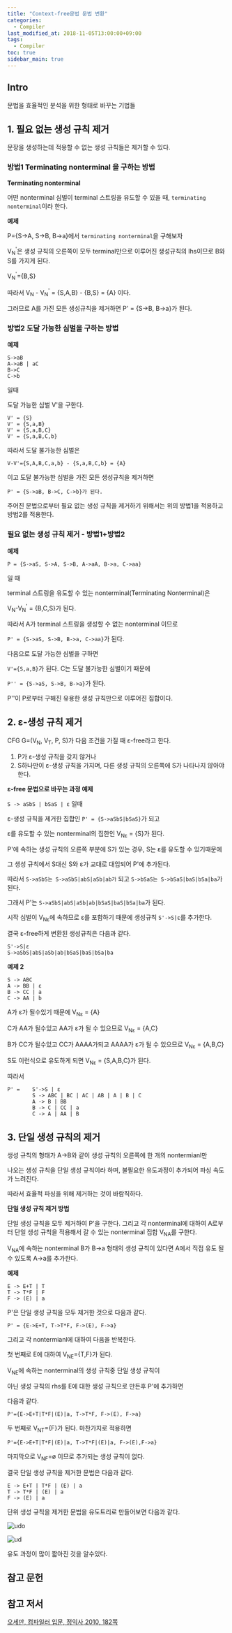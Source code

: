 ```yaml
---
title: "Context-free문법 문법 변환"
categories: 
  - Compiler
last_modified_at: 2018-11-05T13:00:00+09:00
tags: 
  - Compiler 
toc: true
sidebar_main: true
---
```


## Intro

문법을 효율적인 분석을 위한 형태로 바꾸는 기법들


## 1. 필요 없는 생성 규칙 제거



문장을 생성하는데 적용할 수 없는 생성 규칙들은 제거할 수 있다.


### 방법1 Terminating nonterminal 을 구하는 방법


**Terminating nonterminal**

어떤 nonterminal 심벌이 terminal 스트링을 유도할 수 있을 때,
``terminating nonterminal``이라 한다.



**예제**

P={S->A, S->B, B->a}에서 ``terminating nonterminal``을 구해보자

V<sub>N</sub><sup>'</sup>은 생성 규칙의 오른쪽이 모두 terminal만으로 이루어진
생성규칙의 lhs이므로 B와 S를 가지게 된다.

V<sub>N</sub><sup>'</sup>={B,S}

따라서 V<sub>N</sub> - V<sub>N</sub><sup>'</sup> = {S,A,B} - {B,S} = {A} 이다. 

그러므로 A를 가진 모든 생성규칙을 제거하면 P' = {S->B, B->a}가 된다.





### 방법2 도달 가능한 심벌을 구하는 방법



**예제**
```
S->aB
A->aB | aC
B->C
C->b
```
일때 

도달 가능한 심벌 V'을 구한다.
```
V' = {S}
V' = {S,a,B}
V' = {S,a,B,C}
V' = {S,a,B,C,b}
```

따라서 도달 불가능한 심벌은

```
V-V'={S,A,B,C,a,b} - {S,a,B,C,b} = {A}
```

이고 도달 불가능한 심벌을 가진 모든 생성규칙을 제거하면

```
P' = {S->aB, B->C, C->b}가 된다.
```


주어진 문법으로부터 필요 없는 생성 규칙을 제거하기 위해서는 위의 방법1을 적용하고 방법2를 적용한다.


### 필요 없는 생성 규칙 제거 - 방법1+방법2



**예제**
```
P = {S->aS, S->A, S->B, A->aA, B->a, C->aa}
```
일 때 

terminal 스트링을 유도할 수 있는 nonterminal(Terminating Nonterminal)은

V<sub>N</sub>-V<sub>N</sub><sup>'</sup> = {B,C,S}가 된다.

따라서 A가 terminal 스트링을 생성할 수 없는 nonterminal 이므로

```P' = {S->aS, S->B, B->a, C->aa}```가 된다. 

다음으로 도달 가능한 심벌을 구하면

```V'={S,a,B}```가 된다. C는 도달 불가능한 심벌이기 때문에

```P'' = {S->aS, S->B, B->a}```가 된다.

P''이 P로부터 구해진 유용한 생성 규칙만으로 이루어진 집합이다.






## 2. ε-생성 규칙 제거

CFG G=(V<sub>N</sub>, V<sub>T</sub>, P, S)가 다음 조건을 가질 때 ε-free라고 한다.

1.  P가 ε-생성 규칙을 갖지 않거나
2.  S하나만이 ε-생성 규칙을 가지며, 다른 생성 규칙의 오른쪽에 S가 나타나지 않아야 한다.



**ε-free 문법으로 바꾸는 과정 예제**

```S -> aSbS | bSaS | ε``` 일때

ε-생성 규칙을 제거한 집합인 ```P' = {S->aSbS|bSaS}```가 되고

ε를 유도할 수 있는 nonterminal의 집한인 V<sub>Nε</sub> = {S}가 된다.

P'에 속하는 생성 규칙의 오른쪽 부분에 S가 있는 경우, S는 ε를 유도할 수 있기때문에

그 생성 규칙에서 S대신 S와 ε가 교대로 대입되어 P'에 추가된다.

따라서 ```S->aSbS는 S->aSbS|abS|aSb|ab가``` 되고 ```S->bSaS는 S->bSaS|baS|bSa|ba```가 된다.

그래서 P'는 ```S->aSbS|abS|aSb|ab|bSaS|baS|bSa|ba```가 된다. 

시작 심벌이 V<sub>Nε</sub>에 속하므로 ε를 포함하기 때문에 생성규칙 ```S'->S|ε```를 추가한다.

결국 ε-free하게 변환된 생성규칙은 다음과 같다.
```
S'->S|ε
S->aSbS|abS|aSb|ab|bSaS|baS|bSa|ba
```

**예제 2**

```
S -> ABC
A -> BB | ε
B -> CC | a
C -> AA | b
```

A가 ε가 될수있기 때문에 V<sub>Nε</sub> = {A}

C가 AA가 될수있고 AA가 ε가 될 수 있으므로 V<sub>Nε</sub> = {A,C}

B가 CC가 될수있고 CC가 AAAA가되고 AAAA가 ε가 될 수 있으므로 V<sub>Nε</sub> = {A,B,C}

S도 이런식으로 유도하게 되면 V<sub>Nε</sub> = {S,A,B,C}가 된다.

따라서

```
P' =    S'->S | ε
        S -> ABC | BC | AC | AB | A | B | C
        A -> B | BB
        B -> C | CC | a
        C -> A | AA | B
```




## 3. 단일 생성 규칙의 제거

생성 규칙의 형태가 A->B와 같이 생성 규칙의 오른쪽에 한 개의 nontermianl만

나오는 생성 규칙을 단일 생성 규칙이라 하며, 불필요한 유도과정이 추가되어 파싱 속도가 느려진다.

따라서 효율적 파싱을 위해 제거하는 것이 바람직하다.



**단일 생성 규칙 제거 방법**

단일 생성 규칙을 모두 제거하여 P'을 구한다. 그리고 각 nonterminal에 대하여
A로부터 단일 생성 규칙을 적용해서 갈 수 있는 nonterminal 집합 V<sub>NA</sub>를 구한다.

V<sub>NA</sub>에 속하는 nonterminal B가 B->a 형태의 생성 규칙이 있다면
A에서 직접 유도 될 수 있도록 A->a를 추가한다.




**예제**
```
E -> E+T | T
T -> T*F | F
F -> (E) | a
```
P'은 단일 생성 규칙을 모두 제거한 것으로 다음과 같다.

```P' = {E->E+T, T->T*F, F->(E), F->a}```

그리고 각 nontermianl에 대하여 다음을 반복한다.

첫 번째로 E에 대하여 V<sub>NE</sub>={T,F}가 된다.

V<sub>NE</sub>에 속하는 nonterminal의 생성 규칙중 단일 생성 규칙이 

아닌 생성 규칙의 rhs를 E에 대한 생성 규칙으로 만든후 P'에 추가하면

다음과 같다.

```P'={E->E+T|T*F|(E)|a, T->T*F, F->(E), F->a}```

두 번째로 V<sub>NT</sub>={F}가 된다. 마찬가지로 적용하면

```P'={E->E+T|T*F|(E)|a, T->T*F|(E)|a, F->(E),F->a}```

마지막으로 V<sub>NF</sub>=ø 이므로 추가되는 생성 규칙이 없다.

결국 단일 생성 규칙을 제거한 문법은 다음과 같다.
```
E -> E+T | T*F | (E) | a
T -> T*F | (E) | a
F -> (E) | a
```




단위 생성 규칙을 제거한 문법을 유도트리로 만들어보면 다음과 같다.


![udo](https://github.com/lesslate/lesslate.github.io/blob/master/assets/img/compiler/contextfree/udo1.png?raw=true)


![ud](https://github.com/lesslate/lesslate.github.io/blob/master/assets/img/compiler/contextfree/udo.png?raw=true)


유도 과정이 많이 짧아진 것을 알수있다.


## 참고 문헌

## 참고 저서

[오세만, 컴파일러 입문, 정익사,2010, 182쪽](https://book.naver.com/bookdb/book_detail.nhn?bid=6324381)